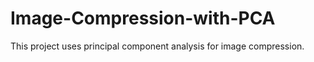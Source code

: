# Image-Compression-with-PCA
This project uses principal component analysis for image compression. 
